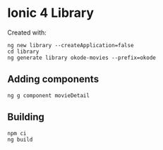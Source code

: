 # Ionic 4 Library

Created with:

```
ng new library --createApplication=false
cd library
ng generate library okode-movies --prefix=okode
```

## Adding components

```
ng g component movieDetail
```

## Building

```
npm ci
ng build
```
